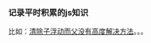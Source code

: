 
### 记录平时积累的js知识

比如：[清除子浮动而父没有高度解决方法](https://github.com/gdutwyg/gitbook/tree/master/js知识/清除子浮动而父没有高度解决方法.html)。。。


